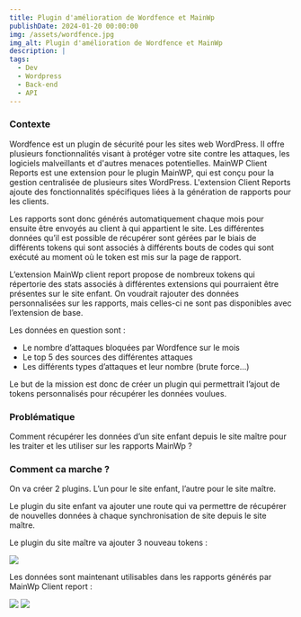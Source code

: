 ```yaml
---
title: Plugin d'amélioration de Wordfence et MainWp
publishDate: 2024-01-20 00:00:00
img: /assets/wordfence.jpg
img_alt: Plugin d'amélioration de Wordfence et MainWp
description: |
tags:
  - Dev
  - Wordpress
  - Back-end
  - API
---
```


<h3>Contexte</h3>

Wordfence est un plugin de sécurité pour les sites web WordPress. Il offre plusieurs fonctionnalités visant à protéger votre site contre les attaques, les logiciels malveillants et d'autres menaces potentielles.
MainWP Client Reports est une extension pour le plugin MainWP, qui est conçu pour la gestion centralisée de plusieurs sites WordPress. L'extension Client Reports ajoute des fonctionnalités spécifiques liées à la génération de rapports pour les clients.

Les rapports sont donc générés automatiquement chaque mois pour ensuite être envoyés au client à qui appartient le site.
Les différentes données qu’il est possible de récupérer sont gérées par le biais de différents tokens qui sont associés à différents bouts de codes qui sont exécuté au moment où le token est mis sur la page de rapport.

L’extension MainWp client report propose de nombreux tokens qui répertorie des stats associés à différentes extensions qui pourraient être présentes sur le site enfant. On voudrait rajouter des données personnalisées sur les rapports, mais celles-ci ne sont pas disponibles avec l’extension de base.

Les données en question sont :
<ul>
<li>Le nombre d’attaques bloquées par Wordfence sur le mois</li>
<li>Le top 5 des sources des différentes attaques</li>
<li>Les différents types d’attaques et leur nombre (brute force...)</li>
</ul>

Le but de la mission est donc de créer un plugin qui permettrait l’ajout de tokens personnalisés pour récupérer les données voulues.

<h3>Problématique</h3>
Comment récupérer les données d’un site enfant depuis le site maître pour les traiter et les utiliser sur les rapports MainWp ?
<h3>Comment ca marche ?</h3>

On va créer 2 plugins. L’un pour le site enfant, l’autre pour le site maître.

Le plugin du site enfant va ajouter une route qui va permettre de récupérer de nouvelles données à chaque synchronisation de site depuis le site maître.

Le plugin du site maître va ajouter 3 nouveau tokens : 

<img  src="/assets/capture-portfolio/WMP/WMP4.png">

Les données sont maintenant utilisables dans les rapports générés par MainWp Client report :

<img  src="/assets/capture-portfolio/WMP/WMP3.png">
<img  src="/assets/capture-portfolio/WMP/WMP2.png">